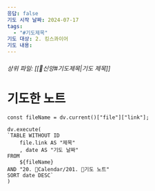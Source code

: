 ```yaml
---
응답: false
기도 시작 날짜: 2024-07-17
tags:
  - "#기도제목"
기도 대상: 2. 킹스콰이어
기도 내용:
---
```

###### 상위 파일: [[🧭신앙#기도제목|기도 제목]]


# 기도한 노트
```dataviewjs
const fileName = dv.current()["file"]["link"];

dv.execute(
`TABLE WITHOUT ID
	file.link AS "제목"
	, date AS "기도 날짜"
FROM
	${fileName}
AND "20. 📅Calendar/201. 🙏기도 노트"
SORT date DESC`
)
```

